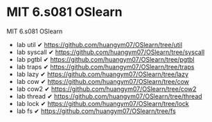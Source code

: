 # MIT 6.s081 OSlearn
MIT 6.s081 OSlearn

- lab util &#10004; https://github.com/huangym07/OSlearn/tree/util
- lab syscall &#10004; https://github.com/huangym07/OSlearn/tree/syscall
- lab pgtbl &#10004; https://github.com/huangym07/OSlearn/tree/pgtbl
- lab traps &#10004; https://github.com/huangym07/OSlearn/tree/traps
- lab lazy &#10004; https://github.com/huangym07/OSlearn/tree/lazy
- lab cow &#10004; https://github.com/huangym07/OSlearn/tree/cow
- lab cow2 &#10004; https://github.com/huangym07/OSlearn/tree/cow2
- lab thread &#10004; https://github.com/huangym07/OSlearn/tree/thread
- lab lock &#10004; https://github.com/huangym07/OSlearn/tree/lock
- lab fs &#10004; https://github.com/huangym07/OSlearn/tree/fs
